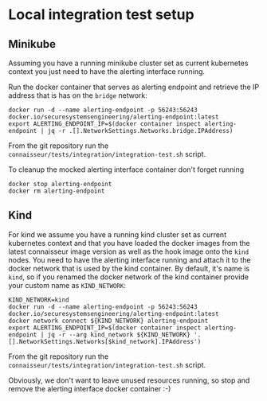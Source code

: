 # Local integration test setup

## Minikube

Assuming you have a running minikube cluster set as current kubernetes context you just need to have the alerting interface running.

Run the docker container that serves as alerting endpoint and retrieve the IP address that is has on the `bridge` network:

```
docker run -d --name alerting-endpoint -p 56243:56243 docker.io/securesystemsengineering/alerting-endpoint:latest
export ALERTING_ENDPOINT_IP=$(docker container inspect alerting-endpoint | jq -r .[].NetworkSettings.Networks.bridge.IPAddress)
```

From the git repository run the `connaisseur/tests/integration/integration-test.sh` script.

To cleanup the mocked alerting interface container don't forget running 

```
docker stop alerting-endpoint
docker rm alerting-endpoint
```

## Kind

For kind we assume you have a running kind cluster set as current kubernetes context and that you have loaded the docker images from the latest connaisseur image version as well as the hook image onto the `kind` nodes.
You need to have the alerting interface running and attach it to the docker network that is used by the kind container. By default, it's name is `kind`, so if you renamed the docker network of the kind container provide your custom name as `KIND_NETWORK`: 

```
KIND_NETWORK=kind
docker run -d --name alerting-endpoint -p 56243:56243 docker.io/securesystemsengineering/alerting-endpoint:latest
docker network connect ${KIND_NETWORK} alerting-endpoint
export ALERTING_ENDPOINT_IP=$(docker container inspect alerting-endpoint | jq -r --arg kind_network ${KIND_NETWORK} '.[].NetworkSettings.Networks[$kind_network].IPAddress')
```

From the git repository run the `connaisseur/tests/integration/integration-test.sh` script.

Obviously, we don't want to leave unused resources running, so stop and remove the alerting interface docker container :-)

